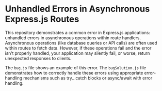 # Unhandled Errors in Asynchronous Express.js Routes

This repository demonstrates a common error in Express.js applications: unhandled errors in asynchronous operations within route handlers.  Asynchronous operations (like database queries or API calls) are often used within routes to fetch data.  However, if these operations fail and the error isn't properly handled, your application may silently fail, or worse, return unexpected responses to clients.

The `bug.js` file shows an example of this error. The `bugSolution.js` file demonstrates how to correctly handle these errors using appropriate error-handling mechanisms such as try...catch blocks or async/await with error handling.